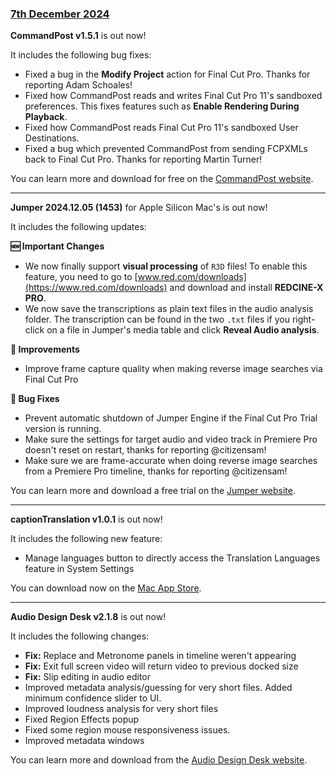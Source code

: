 ### [7th December 2024](/news/20241207)

**CommandPost v1.5.1** is out now!

It includes the following bug fixes:

- Fixed a bug in the **Modify Project** action for Final Cut Pro. Thanks for reporting Adam Schoales!
- Fixed how CommandPost reads and writes Final Cut Pro 11's sandboxed preferences. This fixes features such as **Enable Rendering During Playback**.
- Fixed how CommandPost reads Final Cut Pro 11's sandboxed User Destinations.
- Fixed a bug which prevented CommandPost from sending FCPXMLs back to Final Cut Pro. Thanks for reporting Martin Turner!

You can learn more and download for free on the [CommandPost website](https://commandpost.io).

---

**Jumper 2024.12.05 (1453)** for Apple Silicon Mac's is out now!

It includes the following updates:

**🆕 Important Changes**
- We now finally support **visual processing** of `R3D` files! To enable this feature, you need to go to [www.red.com/downloads](https://www.red.com/downloads) and download and install **REDCINE-X PRO**.
- We now save the transcriptions as plain text files in the audio analysis folder. The transcription can be found in the two `.txt` files if you right-click on a file in Jumper's media table and click **Reveal Audio analysis**.

**🔨 Improvements**
- Improve frame capture quality when making reverse image searches via Final Cut Pro

**🐞 Bug Fixes**
- Prevent automatic shutdown of Jumper Engine if the Final Cut Pro Trial version is running.
- Make sure the settings for target audio and video track in Premiere Pro doesn't reset on restart, thanks for reporting @citizensam!
- Make sure we are frame-accurate when doing reverse image searches from a Premiere Pro timeline, thanks for reporting @citizensam!

You can learn more and download a free trial on the [Jumper website](https://getjumper.io/?ref=fcpcafe).

---

**captionTranslation v1.0.1** is out now!

It includes the following new feature:

- Manage languages button to directly access the Translation Languages feature in System Settings

You can download now on the [Mac App Store](https://apps.apple.com/app/captiontranslator/id6737919696).

---

**Audio Design Desk v2.1.8** is out now!

It includes the following changes:

- **Fix:** Replace and Metronome panels in timeline weren't appearing
- **Fix:** Exit full screen video will return video to previous docked size
- **Fix:** Slip editing in audio editor
- Improved metadata analysis/guessing for very short files. Added minimum confidence slider to UI.
- Improved loudness analysis for very short files
- Fixed Region Effects popup
- Fixed some region mouse responsiveness issues.
- Improved metadata windows

You can learn more and download from the [Audio Design Desk website](https://add.app).